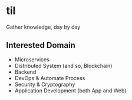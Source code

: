 # til
Gather knowledge, day by day

## Interested Domain
- Microservices
- Distributed System (and so, Blockchain)
- Backend
- DevOps & Automate Process
- Security & Cryptography
- Application Development (both App and Web)
